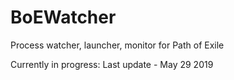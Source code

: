 # BoEWatcher
Process watcher, launcher, monitor for Path of Exile

Currently in progress: Last update - May 29 2019
